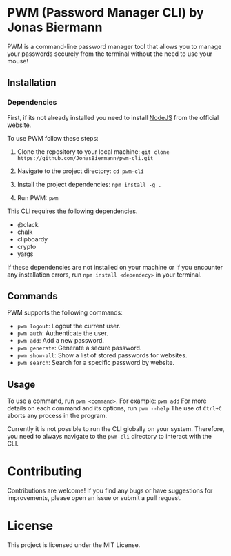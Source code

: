 # PWM (Password Manager CLI) by Jonas Biermann

PWM is a command-line password manager tool that allows you to manage your passwords securely from the terminal without the need to use your mouse!

## Installation

### Dependencies

First, if its not already installed you need to install [NodeJS](https://nodejs.org/en/download) from the official website.

To use PWM follow these steps:

1. Clone the repository to your local machine:
   `git clone https://github.com/JonasBiermann/pwm-cli.git `

2. Navigate to the project directory:
   `cd pwm-cli`

3. Install the project dependencies:
   `npm install -g .`

4. Run PWM:
   `pwm`

This CLI requires the following dependencies.

- @clack
- chalk
- clipboardy
- crypto
- yargs

If these dependencies are not installed on your machine or if you encounter any installation errors, run `npm install <dependecy>` in your terminal.

## Commands

PWM supports the following commands:

- `pwm logout`: Logout the current user.
- `pwm auth`: Authenticate the user.
- `pwm add`: Add a new password.
- `pwm generate`: Generate a secure password.
- `pwm show-all`: Show a list of stored passwords for websites.
- `pwm search`: Search for a specific password by website.

## Usage

To use a command, run `pwm <command>`. For example:
`pwm add`
For more details on each command and its options, run `pwm --help`
The use of `Ctrl+C` aborts any process in the program.

Currently it is not possible to run the CLI globally on your system. Therefore, you need to always navigate to the `pwm-cli` directory to interact with the CLI.

# Contributing

Contributions are welcome! If you find any bugs or have suggestions for improvements, please open an issue or submit a pull request.

# License

This project is licensed under the MIT License.
